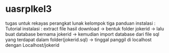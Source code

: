 # uasrplkel3
tugas untuk rekayas perangkat lunak kelompok tiga
panduan instalasi :
Tutorial instalasi :
extract file hasil download -> bentuk folder jokerid -> lalu
buat database bernama jokerid -> kemudian import database dari file sql yang terdapat dalam folder(jokerid.sql) -> tinggal panggil di localhost dengan Localhost/jokerid
